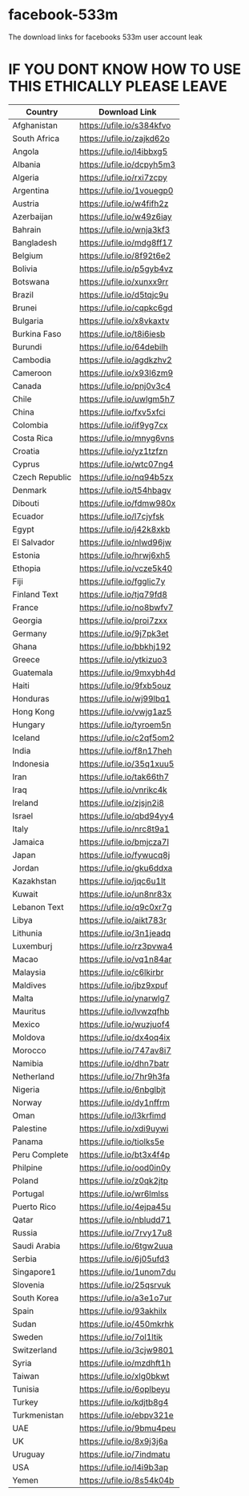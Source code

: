# facebook-533m
The download links for facebooks 533m user account leak
# IF YOU DONT KNOW HOW TO USE THIS ETHICALLY PLEASE LEAVE
| Country | Download Link | 
|---|---|
| Afghanistan | https://ufile.io/s384kfvo |
| South Africa | https://ufile.io/zajkd62o |
| Angola | https://ufile.io/l4ibbxg5 |
| Albania | https://ufile.io/dcpyh5m3 |
| Algeria | https://ufile.io/rxi7zcpy |
| Argentina | https://ufile.io/1vouegp0 |
| Austria | https://ufile.io/w4fifh2z |
| Azerbaijan | https://ufile.io/w49z6iay |
| Bahrain | https://ufile.io/wnja3kf3 |
| Bangladesh | https://ufile.io/mdg8ff17 |
| Belgium | https://ufile.io/8f92t6e2 |
| Bolivia | https://ufile.io/p5gyb4vz |
| Botswana | https://ufile.io/xunxx9rr |
| Brazil | https://ufile.io/d5tqjc9u |
| Brunei | https://ufile.io/cqpkc6gd |
| Bulgaria | https://ufile.io/x8vkaxtv |
| Burkina Faso | https://ufile.io/t8i6iesb |
| Burundi | https://ufile.io/64debilh |
| Cambodia | https://ufile.io/agdkzhv2 |
| Cameroon | https://ufile.io/x93l6zm9 |
| Canada | https://ufile.io/pnj0v3c4 |
| Chile | https://ufile.io/uwlgm5h7 |
| China | https://ufile.io/fxv5xfci |
| Colombia | https://ufile.io/if9yg7cx |
| Costa Rica | https://ufile.io/mnyg6vns |
| Croatia | https://ufile.io/yz1tzfzn |
| Cyprus | https://ufile.io/wtc07ng4 |
| Czech Republic | https://ufile.io/nq94b5zx |
| Denmark | https://ufile.io/t54hbagv |
| Dibouti | https://ufile.io/fdmw980x |
| Ecuador | https://ufile.io/l7cjyfsk |
| Egypt | https://ufile.io/j42k8xkb |
| El Salvador | https://ufile.io/nlwd96jw |
| Estonia | https://ufile.io/hrwj6xh5 |
| Ethopia | https://ufile.io/vcze5k40 |
| Fiji | https://ufile.io/fgglic7y |
| Finland Text | https://ufile.io/tjq79fd8 |
| France | https://ufile.io/no8bwfv7 |
| Georgia | https://ufile.io/proi7zxx |
| Germany | https://ufile.io/9j7pk3et |
| Ghana | https://ufile.io/bbkhj192 |
| Greece | https://ufile.io/ytkizuo3 |
| Guatemala | https://ufile.io/9mxybh4d |
| Haiti | https://ufile.io/9fxb5ouz |
| Honduras | https://ufile.io/wj99lbq1 |
| Hong Kong | https://ufile.io/vwjg1az5 |
| Hungary | https://ufile.io/tyroem5n |
| Iceland | https://ufile.io/c2qf5om2 |
| India | https://ufile.io/f8n17heh |
| Indonesia | https://ufile.io/35q1xuu5 |
| Iran | https://ufile.io/tak66th7 |
| Iraq | https://ufile.io/vnrikc4k |
| Ireland | https://ufile.io/zjsjn2i8 |
| Israel | https://ufile.io/qbd94yy4 |
| Italy | https://ufile.io/nrc8t9a1 |
| Jamaica | https://ufile.io/bmjcza7l |
| Japan | https://ufile.io/fywucq8j |
| Jordan | https://ufile.io/gku6ddxa |
| Kazakhstan | https://ufile.io/jqc6u1lt |
| Kuwait | https://ufile.io/un8nr83x |
| Lebanon Text | https://ufile.io/q9c0xr7g |
| Libya | https://ufile.io/aikt783r |
| Lithunia | https://ufile.io/3n1jeadq |
| Luxemburj | https://ufile.io/rz3pvwa4 |
| Macao | https://ufile.io/vq1n84ar |
| Malaysia | https://ufile.io/c6lkirbr |
| Maldives | https://ufile.io/jbz9xpuf |
| Malta | https://ufile.io/ynarwlg7 |
| Mauritus | https://ufile.io/lvwzqfhb |
| Mexico | https://ufile.io/wuzjuof4 |
| Moldova | https://ufile.io/dx4oq4ix |
| Morocco | https://ufile.io/747av8i7 |
| Namibia | https://ufile.io/dhn7batr |
| Netherland | https://ufile.io/7hr9h3fa |
| Nigeria | https://ufile.io/6nbglbjt |
| Norway | https://ufile.io/dy1nffrm |
| Oman | https://ufile.io/l3krfimd |
| Palestine | https://ufile.io/xdi9uywi |
| Panama | https://ufile.io/tiolks5e |
| Peru Complete | https://ufile.io/bt3x4f4p |
| Philpine | https://ufile.io/ood0in0y |
| Poland | https://ufile.io/z0qk2jtp |
| Portugal | https://ufile.io/wr6lmlss |
| Puerto Rico | https://ufile.io/4ejpa45u |
| Qatar | https://ufile.io/nbludd71 |
| Russia | https://ufile.io/7rvy17u8 |
| Saudi Arabia | https://ufile.io/6tgw2uua |
| Serbia | https://ufile.io/6j05ufd3 |
| Singapore1 | https://ufile.io/1unom7du |
| Slovenia | https://ufile.io/25qsrvuk |
| South Korea | https://ufile.io/a3e1o7ur |
| Spain | https://ufile.io/93akhilx |
| Sudan | https://ufile.io/450mkrhk |
| Sweden | https://ufile.io/7ol1ltik |
| Switzerland | https://ufile.io/3cjw9801 |
| Syria | https://ufile.io/mzdhft1h |
| Taiwan | https://ufile.io/xlg0bkwt |
| Tunisia | https://ufile.io/6oplbeyu |
| Turkey | https://ufile.io/kdjtb8g4 |
| Turkmenistan | https://ufile.io/ebpv321e |
| UAE | https://ufile.io/9bmu4peu |
| UK | https://ufile.io/8x9j3j6a |
| Uruguay | https://ufile.io/7indmatu |
| USA | https://ufile.io/l4i9b3ap |
| Yemen | https://ufile.io/8s54k04b |
